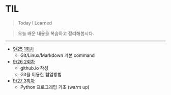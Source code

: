# TIL

> Today I Learned

> 오늘 배운 내용을 복습하고 정리해봅시다.

---
- [9/25 1회차](./Review/230925_1.md) 
    - Git/Linux/Markdown 기본 command
- [9/26 2회차](./Review/230926_2.md)
    - github.io 작성
    - Git을 이용한 협업방법
- [9/27 3회차](./Review/230927_3.md)
    - Python 프로그래밍 기초 (warm up)